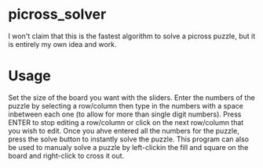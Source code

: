 # picross_solver

I won't claim that this is the fastest algorithm to solve a picross puzzle, but it is entirely my own idea and work.

# Usage

Set the size of the board you want with the sliders. Enter the numbers of the puzzle by selecting a row/column then type in the numbers with a space inbetween each one (to allow for more than single digit numbers). Press ENTER to stop editing a row/column or click on the next row/column that you wish to edit. Once you ahve entered all the numbers for the puzzle, press the solve button to instantly solve the puzzle.
This program can also be used to manualy solve a puzzle by left-clickin the fill and square on the board and right-click to cross it out.
